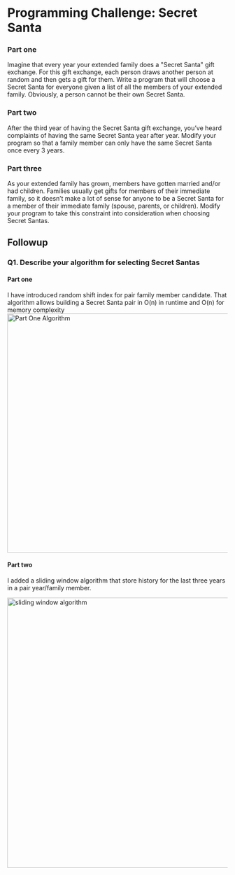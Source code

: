 # Programming Challenge: Secret Santa

### Part one
Imagine that every year your extended family does a "Secret Santa" gift exchange. 
For this gift exchange, each person draws another person at random and then gets a gift for them. 
Write a program that will choose a Secret Santa for everyone given a list of all the members of your extended family. 
Obviously, a person cannot be their own Secret Santa.

### Part two
After the third year of having the Secret Santa gift exchange, 
you’ve heard complaints of having the same Secret Santa year after year. 
Modify your program so that a family member can only have the same Secret Santa once every 3 years.

### Part three
As your extended family has grown, members have gotten married and/or had children. 
Families usually get gifts for members of their immediate family, 
so it doesn’t make a lot of sense for anyone to be 
a Secret Santa for a member of their immediate family (spouse, parents, or children). 
Modify your program to take this constraint into consideration when choosing Secret Santas.

## Followup

### Q1. Describe your algorithm for selecting Secret Santas

#### Part one 

I have introduced random shift index for pair family member candidate. 
That algorithm allows building a Secret Santa pair in O(n) in runtime and O(n) for memory complexity  
<img width="547" alt="Part One Algorithm" src="https://user-images.githubusercontent.com/4140597/54382056-10ece280-4687-11e9-86c2-f7b6d134dbe7.png">

#### Part two 

I added a sliding window algorithm that store history for the last three years in a pair year/family member. 

<img width="618" alt="sliding window algorithm" src="https://user-images.githubusercontent.com/4140597/54473875-8f579a80-47d5-11e9-8b80-8c42897e5a51.png">
